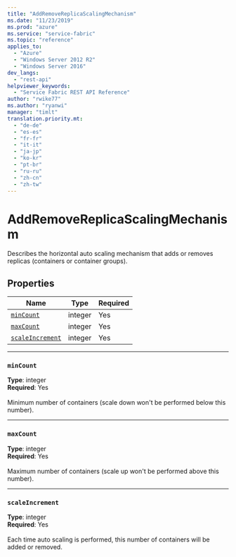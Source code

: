 ```yaml
---
title: "AddRemoveReplicaScalingMechanism"
ms.date: "11/23/2019"
ms.prod: "azure"
ms.service: "service-fabric"
ms.topic: "reference"
applies_to: 
  - "Azure"
  - "Windows Server 2012 R2"
  - "Windows Server 2016"
dev_langs: 
  - "rest-api"
helpviewer_keywords: 
  - "Service Fabric REST API Reference"
author: "rwike77"
ms.author: "ryanwi"
manager: "timlt"
translation.priority.mt: 
  - "de-de"
  - "es-es"
  - "fr-fr"
  - "it-it"
  - "ja-jp"
  - "ko-kr"
  - "pt-br"
  - "ru-ru"
  - "zh-cn"
  - "zh-tw"
---
```

# AddRemoveReplicaScalingMechanism

Describes the horizontal auto scaling mechanism that adds or removes replicas (containers or container groups).

## Properties
| Name | Type | Required |
| --- | --- | --- |
| [`minCount`](#mincount) | integer | Yes |
| [`maxCount`](#maxcount) | integer | Yes |
| [`scaleIncrement`](#scaleincrement) | integer | Yes |

____
### `minCount`
__Type__: integer <br/>
__Required__: Yes<br/>
<br/>
Minimum number of containers (scale down won't be performed below this number).

____
### `maxCount`
__Type__: integer <br/>
__Required__: Yes<br/>
<br/>
Maximum number of containers (scale up won't be performed above this number).

____
### `scaleIncrement`
__Type__: integer <br/>
__Required__: Yes<br/>
<br/>
Each time auto scaling is performed, this number of containers will be added or removed.
